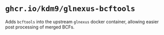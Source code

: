 # `ghcr.io/kdm9/glnexus-bcftools`

Adds `bcftools` into the upstream `glnexus` docker container, allowing easier post processing of merged BCFs.


